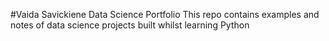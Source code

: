 #Vaida Savickiene Data Science Portfolio
This repo contains examples and notes of data science projects built whilst learning Python
